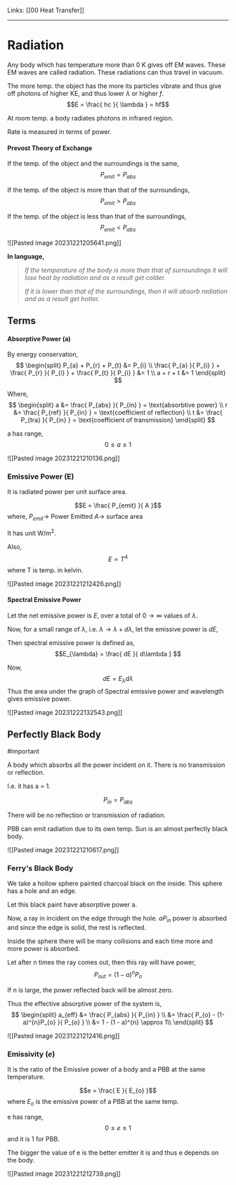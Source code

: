 Links: [[00 Heat Transfer]]
___
# Radiation
Any body which has temperature more than 0 K gives off EM waves.
These EM waves are called radiation. 
These radiations can thus travel in vacuum.

The more temp. the object has the more its particles vibrate and  thus give off photons of higher KE, and thus lower $\lambda$ or higher $f$.
$$E = \frac{ hc }{ \lambda } = hf$$

At room temp. a body radiates photons in infrared region.

Rate is measured in terms of power.

#### Prevost Theory of Exchange
If the temp. of the object and the surroundings is the same, 
$$P_{emit} = P_{abs}$$

If the temp. of the object is more than that of the surroundings,
$$P_{emit} > P_{abs}$$

If the temp. of the object is less than that of the surroundings,
$$P_{emit} < P_{abs}$$

![[Pasted image 20231221205641.png]]

**In language,**

> *If the temperature of the body is more than that of surroundings it will lose heat by radiation and as a result get colder.* 
> 
> *If it is lower than that of the surroundings, then it will absorb radiation and as a result get hotter.* 

## Terms 
#### Absorptive Power (a)
By energy conservation,
$$
\begin{split}
P_{a} + P_{r} + P_{t} &= P_{i} \\
\frac{ P_{a} }{ P_{i} } + \frac{ P_{r} }{ P_{i} } + \frac{ P_{t} }{ P_{i} } &= 1 \\
a + r + t &= 1
\end{split}
$$

Where,
$$
\begin{split}
a &= \frac{ P_{abs} }{ P_{in} } = \text{absorbtive power} \\
r &= \frac{ P_{ref} }{ P_{in} } = \text{coefficient of reflection} \\
t &= \frac{ P_{tra} }{ P_{in} } = \text{coefficient of transmission}
\end{split}
$$

a has range,
$$0 \leq a \leq 1$$

![[Pasted image 20231221210136.png]]

### Emissive Power (E)
It is radiated power per unit surface area.

$$E = \frac{ P_{emit} }{ A }$$
where,
$P_{emit} \to$ Power Emitted
$A \to$ surface area

It has unit W/m$^{2}$. 

Also,
$$E \propto T^{4}$$
where T is temp. in kelvin.

![[Pasted image 20231221212426.png]]

#### Spectral Emissive Power 

Let the net emissive power is $E$, over a total of $0 \to \infty$ values of $\lambda$.

Now, for a small range of $\lambda$, i.e. $\lambda \to \lambda + d\lambda$, let the emissive power is $dE$,

Then spectral emissive power is defined as,
$$E_{\lambda} = \frac{ dE }{ d\lambda } $$

Now,
$$dE = E_{\lambda} d\lambda$$
Thus the area under the graph of Spectral emissive power and wavelength gives emissive power.

![[Pasted image 20231222132543.png]]

## Perfectly Black Body
#important 

A body which absorbs all the power incident on it. There is no transmission or reflection. 

I.e. it has a = 1.

$$P_{in} = P_{abs}$$

There will be no reflection or transmission of radiation. 

PBB can emit radiation due to its own temp.
Sun is an almost perfectly black body. 

![[Pasted image 20231221210617.png]]

### Ferry's Black Body
We take a hollow sphere painted charcoal black on the inside. This sphere has a hole and an edge. 

Let this black paint have absorptive power a. 

Now, a ray in incident on the edge through the hole. $aP_{in}$ power is absorbed and since the edge is solid, the rest is reflected.

Inside the sphere there will be many collisions and each time more and more power is absorbed. 

Let after n times the ray comes out, then this ray will have power,
$$P_{out} = (1-a)^{n} P_{o}$$

If n is large, the power reflected back will be almost zero.

Thus the effective absorptive power of the system is,
$$
\begin{split}
a_{eff} &= \frac{ P_{abs} }{ P_{in} } \\
&= \frac{ P_{o} - (1-a)^{n}P_{o} }{ P_{o} } \\
&= 1 - (1 - a)^{n} \approx 1\\
\end{split}
$$

![[Pasted image 20231221212416.png]]

### Emissivity $(e)$
It is the ratio of the Emissive power of a body and a PBB at the same temperature. 

$$e = \frac{ E }{ E_{o} }$$
where $E_{o}$ is the emissive power of a PBB at the same temp.

e has range,
$$0 \leq e \leq 1$$
and it is 1 for PBB.

The bigger the value of e is the better emitter it is and thus e depends on the body.

![[Pasted image 20231221212739.png]]
